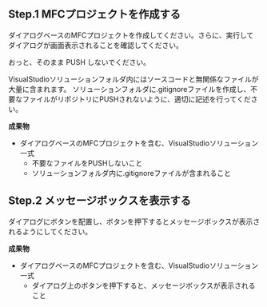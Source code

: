 ## Step.1 MFCプロジェクトを作成する

ダイアログベースのMFCプロジェクトを作成してください。さらに、実行してダイアログが画面表示されることを確認してください。

おっと、そのまま PUSH しないでください。

VisualStudioソリューションフォルダ内にはソースコードと無関係なファイルが大量に含まれます。
ソリューションフォルダに.gitignoreファイルを作成し、不要なファイルがリポジトリにPUSHされないように、適切に記述を行ってください。

**成果物**

- ダイアログベースのMFCプロジェクトを含む、VisualStudioソリューション一式
  - 不要なファイルをPUSHしないこと
  - ソリューションフォルダ内に.gitignoreファイルが含まれること

## Step.2 メッセージボックスを表示する

ダイアログにボタンを配置し、ボタンを押下するとメッセージボックスが表示されるようにしてください。

**成果物**

- ダイアログベースのMFCプロジェクトを含む、VisualStudioソリューション一式
  - ダイアログ上のボタンを押下すると、メッセージボックスが表示されること
